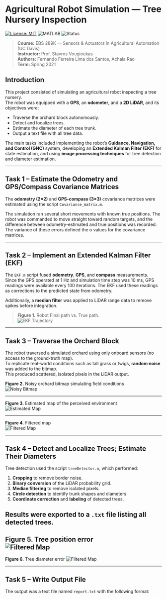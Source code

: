 # Agricultural Robot Simulation — Tree Nursery Inspection

[![License: MIT](https://img.shields.io/badge/License-MIT-yellow.svg)](LICENSE)
![MATLAB](https://img.shields.io/badge/MATLAB-R2020b%2B-blue)
![Status](https://img.shields.io/badge/status-simulation-green)

> **Course:** EBS 289K — Sensors & Actuators in Agricultural Automation (UC Davis)  
> **Instructor:** Prof. Stavros Vougioukas  
> **Authors:** Fernando Ferreira Lima dos Santos, Achala Rao  
> **Term:** Spring 2021

## Introduction
This project consisted of simulating an agricultural robot inspecting a tree nursery.  
The robot was equipped with a **GPS**, an **odometer**, and a **2D LiDAR**, and its objectives were:
- Traverse the orchard block autonomously.  
- Detect and localize trees.  
- Estimate the diameter of each tree trunk.  
- Output a text file with all tree data.  

The main tasks included implementing the robot’s **Guidance, Navigation, and Control (GNC)** system, developing an **Extended Kalman Filter (EKF)** for state estimation, and using **image processing techniques** for tree detection and diameter estimation.

---

## Task 1 – Estimate the Odometry and GPS/Compass Covariance Matrices
The **odometry (2×2)** and **GPS-compass (3×3)** covariance matrices were estimated using the script `Covariance_matrix.m`.  

The simulation ran several short movements with known true positions. The robot was commanded to move straight toward random targets, and the difference between odometry-estimated and true positions was recorded. The variance of these errors defined the σ values for the covariance matrices.


---

## Task 2 – Implement an Extended Kalman Filter (EKF)
The `EKF.m` script fused **odometry**, **GPS**, and **compass** measurements.  
Since the GPS operated at 1 Hz and simulation time step was 10 ms, GPS readings were available every 100 iterations. The EKF used these readings as corrections to the predicted state from odometry.

Additionally, a **median filter** was applied to LiDAR range data to remove spikes before integration.

> **Figure 1.** Robot Final path vs. True path.  
> ![EKF Trajectory](https://github.com/FFLSantos/Agricultural-Robot-Simulation-for-Tree-Nursery-Inspection/raw/main/Picture1.jpg)


---

## Task 3 – Traverse the Orchard Block
The robot traversed a simulated orchard using only onboard sensors (no access to the ground-truth map).  
To replicate real-world conditions such as tall grass or twigs, **random noise** was added to the bitmap.  
This produced scattered, isolated pixels in the LiDAR output.

**Figure 2.** Noisy orchard bitmap simulating field conditions  
![Noisy Bitmap](https://github.com/FFLSantos/Agricultural-Robot-Simulation-for-Tree-Nursery-Inspection/raw/main/Picture2.jpg)

---

**Figure 3.** Estimated map of the perceived environment  
![Estimated Map](https://github.com/FFLSantos/Agricultural-Robot-Simulation-for-Tree-Nursery-Inspection/raw/main/Picture3.jpg)

---

**Figure 4.** Filtered map  
![Filtered Map](https://github.com/FFLSantos/Agricultural-Robot-Simulation-for-Tree-Nursery-Inspection/raw/main/Picture4.jpg)


---

## Task 4 – Detect and Localize Trees; Estimate Their Diameters
Tree detection used the script `treeDetector.m`, which performed:
1. **Cropping** to remove border noise.  
2. **Binary conversion** of the LiDAR probability grid.  
3. **Median filtering** to remove isolated pixels.  
4. **Circle detection** to identify trunk shapes and diameters.  
5. **Coordinate correction** and **labeling** of detected trees.

Results were exported to a `.txt` file listing all detected trees.
---

**Figure 5.** Tree position error  
![Filtered Map](https://github.com/FFLSantos/Agricultural-Robot-Simulation-for-Tree-Nursery-Inspection/raw/main/Picture5.jpg)
---

**Figure 6.** Tree diameter error
![Filtered Map](https://github.com/FFLSantos/Agricultural-Robot-Simulation-for-Tree-Nursery-Inspection/raw/main/Picture6.jpg)

---

## Task 5 – Write Output File
The output was a text file named `report.txt` with the following format:
